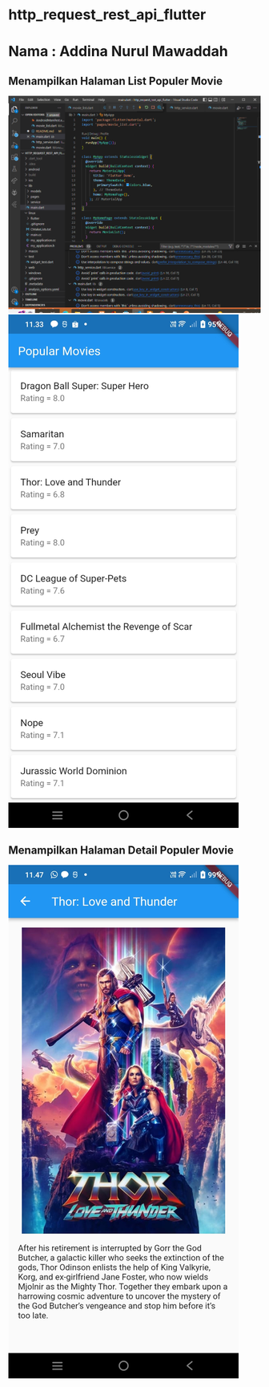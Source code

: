 # http_request_rest_api_flutter

# Nama : Addina Nurul Mawaddah

## Menampilkan Halaman List Populer Movie
![Screenshot Hello World](images/main.PNG)<br>
![Screenshot Hello World](images/list.jpg)<br>

## Menampilkan Halaman Detail Populer Movie
![Screenshot Hello World](images/detail.jpg)<br>

